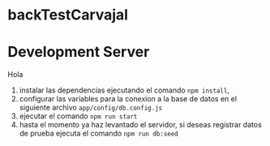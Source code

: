 # backTestCarvajal
# Development Server
Hola 
1. instalar las dependencias ejecutando el comando  `npm install`, 
2. configurar las variables para la conexion a la base de datos en el siguiente archivo `app/config/db.config.js` 
3. ejecutar el comando `npm run start`
4. hasta el momento ya haz levantado el servidor, si deseas registrar datos de prueba ejecuta el comando `npm run db:seed`
#



